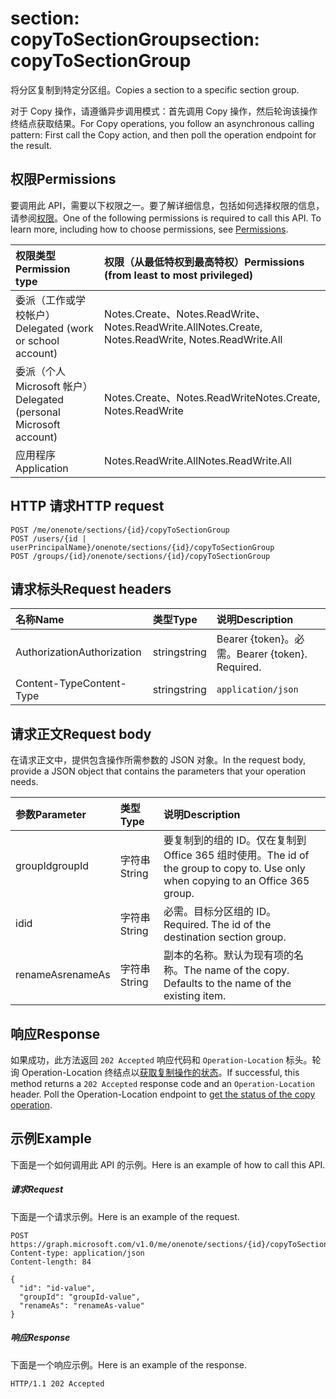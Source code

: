 # <a name="section-copytosectiongroup"></a><span data-ttu-id="fdcf9-101">section: copyToSectionGroup</span><span class="sxs-lookup"><span data-stu-id="fdcf9-101">section: copyToSectionGroup</span></span>
<span data-ttu-id="fdcf9-102">将分区复制到特定分区组。</span><span class="sxs-lookup"><span data-stu-id="fdcf9-102">Copies a section to a specific section group.</span></span>

<span data-ttu-id="fdcf9-103">对于 Copy 操作，请遵循异步调用模式：首先调用 Copy 操作，然后轮询该操作终结点获取结果。</span><span class="sxs-lookup"><span data-stu-id="fdcf9-103">For Copy operations, you follow an asynchronous calling pattern:  First call the Copy action, and then poll the operation endpoint for the result.</span></span>

## <a name="permissions"></a><span data-ttu-id="fdcf9-104">权限</span><span class="sxs-lookup"><span data-stu-id="fdcf9-104">Permissions</span></span>
<span data-ttu-id="fdcf9-p101">要调用此 API，需要以下权限之一。要了解详细信息，包括如何选择权限的信息，请参阅[权限](../../../concepts/permissions_reference.md)。</span><span class="sxs-lookup"><span data-stu-id="fdcf9-p101">One of the following permissions is required to call this API. To learn more, including how to choose permissions, see [Permissions](../../../concepts/permissions_reference.md).</span></span>

|<span data-ttu-id="fdcf9-107">权限类型</span><span class="sxs-lookup"><span data-stu-id="fdcf9-107">Permission type</span></span>      | <span data-ttu-id="fdcf9-108">权限（从最低特权到最高特权）</span><span class="sxs-lookup"><span data-stu-id="fdcf9-108">Permissions (from least to most privileged)</span></span>              |
|:--------------------|:---------------------------------------------------------|
|<span data-ttu-id="fdcf9-109">委派（工作或学校帐户）</span><span class="sxs-lookup"><span data-stu-id="fdcf9-109">Delegated (work or school account)</span></span> | <span data-ttu-id="fdcf9-110">Notes.Create、Notes.ReadWrite、Notes.ReadWrite.All</span><span class="sxs-lookup"><span data-stu-id="fdcf9-110">Notes.Create, Notes.ReadWrite, Notes.ReadWrite.All</span></span>    |
|<span data-ttu-id="fdcf9-111">委派（个人 Microsoft 帐户）</span><span class="sxs-lookup"><span data-stu-id="fdcf9-111">Delegated (personal Microsoft account)</span></span> | <span data-ttu-id="fdcf9-112">Notes.Create、Notes.ReadWrite</span><span class="sxs-lookup"><span data-stu-id="fdcf9-112">Notes.Create, Notes.ReadWrite</span></span>    |
|<span data-ttu-id="fdcf9-113">应用程序</span><span class="sxs-lookup"><span data-stu-id="fdcf9-113">Application</span></span> | <span data-ttu-id="fdcf9-114">Notes.ReadWrite.All</span><span class="sxs-lookup"><span data-stu-id="fdcf9-114">Notes.ReadWrite.All</span></span> |

## <a name="http-request"></a><span data-ttu-id="fdcf9-115">HTTP 请求</span><span class="sxs-lookup"><span data-stu-id="fdcf9-115">HTTP request</span></span>
<!-- { "blockType": "ignored" } -->
```http
POST /me/onenote/sections/{id}/copyToSectionGroup
POST /users/{id | userPrincipalName}/onenote/sections/{id}/copyToSectionGroup
POST /groups/{id}/onenote/sections/{id}/copyToSectionGroup
```
## <a name="request-headers"></a><span data-ttu-id="fdcf9-116">请求标头</span><span class="sxs-lookup"><span data-stu-id="fdcf9-116">Request headers</span></span>
| <span data-ttu-id="fdcf9-117">名称</span><span class="sxs-lookup"><span data-stu-id="fdcf9-117">Name</span></span>       | <span data-ttu-id="fdcf9-118">类型</span><span class="sxs-lookup"><span data-stu-id="fdcf9-118">Type</span></span> | <span data-ttu-id="fdcf9-119">说明</span><span class="sxs-lookup"><span data-stu-id="fdcf9-119">Description</span></span>|
|:---------------|:--------|:----------|
| <span data-ttu-id="fdcf9-120">Authorization</span><span class="sxs-lookup"><span data-stu-id="fdcf9-120">Authorization</span></span>  | <span data-ttu-id="fdcf9-121">string</span><span class="sxs-lookup"><span data-stu-id="fdcf9-121">string</span></span>  | <span data-ttu-id="fdcf9-p102">Bearer {token}。必需。</span><span class="sxs-lookup"><span data-stu-id="fdcf9-p102">Bearer {token}. Required.</span></span> |
| <span data-ttu-id="fdcf9-124">Content-Type</span><span class="sxs-lookup"><span data-stu-id="fdcf9-124">Content-Type</span></span> | <span data-ttu-id="fdcf9-125">string</span><span class="sxs-lookup"><span data-stu-id="fdcf9-125">string</span></span> | `application/json` |

## <a name="request-body"></a><span data-ttu-id="fdcf9-126">请求正文</span><span class="sxs-lookup"><span data-stu-id="fdcf9-126">Request body</span></span>
<span data-ttu-id="fdcf9-127">在请求正文中，提供包含操作所需参数的 JSON 对象。</span><span class="sxs-lookup"><span data-stu-id="fdcf9-127">In the request body, provide a JSON object that contains the parameters that your operation needs.</span></span>

| <span data-ttu-id="fdcf9-128">参数</span><span class="sxs-lookup"><span data-stu-id="fdcf9-128">Parameter</span></span>    | <span data-ttu-id="fdcf9-129">类型</span><span class="sxs-lookup"><span data-stu-id="fdcf9-129">Type</span></span>   |<span data-ttu-id="fdcf9-130">说明</span><span class="sxs-lookup"><span data-stu-id="fdcf9-130">Description</span></span>|
|:---------------|:--------|:----------|
|<span data-ttu-id="fdcf9-131">groupId</span><span class="sxs-lookup"><span data-stu-id="fdcf9-131">groupId</span></span>|<span data-ttu-id="fdcf9-132">字符串</span><span class="sxs-lookup"><span data-stu-id="fdcf9-132">String</span></span>|<span data-ttu-id="fdcf9-p103">要复制到的组的 ID。仅在复制到 Office 365 组时使用。</span><span class="sxs-lookup"><span data-stu-id="fdcf9-p103">The id of the group to copy to. Use only when copying to an Office 365 group.</span></span>|
|<span data-ttu-id="fdcf9-135">id</span><span class="sxs-lookup"><span data-stu-id="fdcf9-135">id</span></span>|<span data-ttu-id="fdcf9-136">字符串</span><span class="sxs-lookup"><span data-stu-id="fdcf9-136">String</span></span>|<span data-ttu-id="fdcf9-p104">必需。目标分区组的 ID。</span><span class="sxs-lookup"><span data-stu-id="fdcf9-p104">Required. The id of the destination section group.</span></span> |
|<span data-ttu-id="fdcf9-139">renameAs</span><span class="sxs-lookup"><span data-stu-id="fdcf9-139">renameAs</span></span>|<span data-ttu-id="fdcf9-140">字符串</span><span class="sxs-lookup"><span data-stu-id="fdcf9-140">String</span></span>|<span data-ttu-id="fdcf9-p105">副本的名称。默认为现有项的名称。</span><span class="sxs-lookup"><span data-stu-id="fdcf9-p105">The name of the copy. Defaults to the name of the existing item.</span></span> |

<!--groupId missing-->
<!--|siteCollectionId|String||
|siteId|String||-->

## <a name="response"></a><span data-ttu-id="fdcf9-143">响应</span><span class="sxs-lookup"><span data-stu-id="fdcf9-143">Response</span></span>

<span data-ttu-id="fdcf9-p106">如果成功，此方法返回 `202 Accepted` 响应代码和 `Operation-Location` 标头。轮询 Operation-Location 终结点以[获取复制操作的状态](onenoteoperation_get.md)。</span><span class="sxs-lookup"><span data-stu-id="fdcf9-p106">If successful, this method returns a `202 Accepted` response code and an `Operation-Location` header. Poll the Operation-Location endpoint to [get the status of the copy operation](onenoteoperation_get.md).</span></span>

## <a name="example"></a><span data-ttu-id="fdcf9-146">示例</span><span class="sxs-lookup"><span data-stu-id="fdcf9-146">Example</span></span>
<span data-ttu-id="fdcf9-147">下面是一个如何调用此 API 的示例。</span><span class="sxs-lookup"><span data-stu-id="fdcf9-147">Here is an example of how to call this API.</span></span>
##### <a name="request"></a><span data-ttu-id="fdcf9-148">请求</span><span class="sxs-lookup"><span data-stu-id="fdcf9-148">Request</span></span>
<span data-ttu-id="fdcf9-149">下面是一个请求示例。</span><span class="sxs-lookup"><span data-stu-id="fdcf9-149">Here is an example of the request.</span></span>
<!-- {
  "blockType": "request",
  "name": "section_copytosectiongroup"
}-->
```http
POST https://graph.microsoft.com/v1.0/me/onenote/sections/{id}/copyToSectionGroup
Content-type: application/json
Content-length: 84

{
  "id": "id-value",
  "groupId": "groupId-value",
  "renameAs": "renameAs-value"
}
```

##### <a name="response"></a><span data-ttu-id="fdcf9-150">响应</span><span class="sxs-lookup"><span data-stu-id="fdcf9-150">Response</span></span>
<span data-ttu-id="fdcf9-151">下面是一个响应示例。</span><span class="sxs-lookup"><span data-stu-id="fdcf9-151">Here is an example of the response.</span></span>
<!-- {
  "blockType": "response",
  "truncated": true,
  "@odata.type": "microsoft.graph.onenoteOperation"
} -->
```http
HTTP/1.1 202 Accepted
```

<!-- uuid: 8fcb5dbc-d5aa-4681-8e31-b001d5168d79
2015-10-25 14:57:30 UTC -->
<!-- {
  "type": "#page.annotation",
  "description": "section: copyToSectionGroup",
  "keywords": "",
  "section": "documentation",
  "tocPath": ""
}-->